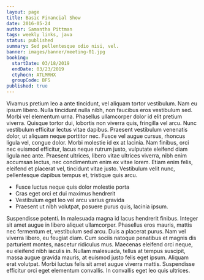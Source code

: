 ```yaml
---
layout: page
title: Basic Financial Show
date: 2016-05-24
author: Samantha Pittman
tags: weekly links, java
status: published
summary: Sed pellentesque odio nisi, vel.
banner: images/banner/meeting-01.jpg
booking:
  startDate: 03/18/2019
  endDate: 03/23/2019
  ctyhocn: ATLMRHX
  groupCode: BFS
published: true
---
```

Vivamus pretium leo a ante tincidunt, vel aliquam tortor vestibulum. Nam eu ipsum libero. Nulla tincidunt nulla nibh, non faucibus eros vestibulum sed. Morbi vel elementum urna. Phasellus ullamcorper dolor id elit pretium viverra. Quisque tortor dui, lobortis non viverra quis, fringilla vel arcu. Nunc vestibulum efficitur lectus vitae dapibus. Praesent vestibulum venenatis dolor, ut aliquam neque porttitor nec. Fusce vel augue cursus, rhoncus ligula vel, congue dolor. Morbi molestie id ex at lacinia. Nam finibus, orci nec euismod efficitur, lacus neque rutrum justo, vulputate eleifend diam ligula nec ante. Praesent ultrices, libero vitae ultrices viverra, nibh enim accumsan lectus, nec condimentum enim ex vitae lorem. Etiam enim felis, eleifend et placerat vel, tincidunt vitae justo. Vestibulum velit nunc, pellentesque dapibus tempus et, tristique quis arcu.

* Fusce luctus neque quis dolor molestie porta
* Cras eget orci et dui maximus hendrerit
* Vestibulum eget leo vel arcu varius gravida
* Praesent ut nibh volutpat, posuere purus quis, lacinia ipsum.

Suspendisse potenti. In malesuada magna id lacus hendrerit finibus. Integer sit amet augue in libero aliquet ullamcorper. Phasellus eros mauris, mattis nec fermentum et, vestibulum sed arcu. Duis a placerat purus. Nam vel viverra libero, eu feugiat diam. Cum sociis natoque penatibus et magnis dis parturient montes, nascetur ridiculus mus. Maecenas eleifend orci neque, eu eleifend nibh iaculis in. Nullam malesuada, tellus at tempus suscipit, massa augue gravida mauris, at euismod justo felis eget ipsum. Aliquam erat volutpat. Morbi luctus felis sit amet augue viverra mattis. Suspendisse efficitur orci eget elementum convallis. In convallis eget leo quis ultrices.
